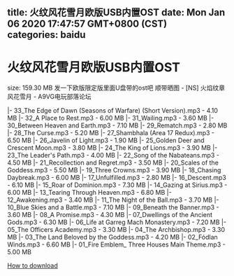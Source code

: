
title: 火纹风花雪月欧版USB内置OST
date: Mon Jan 06 2020 17:47:57 GMT+0800 (CST)    
categories: baidu
---

# 火纹风花雪月欧版USB内置OST
size: 159.30 MB
 发一下欧版限定版里面U盘带的ost吧 顺带晒图 - [NS] 火焰纹章 风花雪月 - A9VG电玩部落论坛
 
|- 33_The Edge of Dawn (Seasons of Warfare) (Short Version).mp3 - 4.10 MB
|- 32_A Place to Rest.mp3 - 6.00 MB
|- 31_Wailing.mp3 - 3.60 MB
|- 30_Between Heaven and Earth.mp3 - 7.10 MB
|- 29_Rematch.mp3 - 2.80 MB
|- 28_The Curse.mp3 - 5.20 MB
|- 27_Shambhala (Area 17 Redux).mp3 - 6.50 MB
|- 26_Javelin of Light.mp3 - 1.90 MB
|- 25_Golden Deer and Crescent Moon.mp3 - 3.80 MB
|- 24_The King of Lions.mp3 - 3.90 MB
|- 23_The Leader's Path.mp3 - 4.00 MB
|- 22_Song of the Nabateans.mp3 - 4.50 MB
|- 21_Recollection and Regret.mp3 - 3.50 MB
|- 20_Scales of the Goddess.mp3 - 5.50 MB
|- 19_Three Crowns.mp3 - 3.90 MB
|- 18_Chasing Daybreak.mp3 - 6.00 MB
|- 17_Unfulfilled.mp3 - 2.80 MB
|- 16_Descent.mp3 - 6.10 MB
|- 15_Roar of Dominion.mp3 - 7.30 MB
|- 14_Gazing at Sirius.mp3 - 6.00 MB
|- 13_Tearing Through Heaven.mp3 - 6.80 MB
|- 12_Awakening.mp3 - 3.40 MB
|- 11_The Night of the Ball.mp3 - 3.70 MB
|- 10_Blue Skies and a Battle.mp3 - 7.10 MB
|- 09_Beneath the Banner.mp3 - 3.60 MB
|- 08_A Promise.mp3 - 4.30 MB
|- 07_Dwellings of the Ancient Gods.mp3 - 6.30 MB
|- 06_Life at Garreg Mach Monastery.mp3 - 7.20 MB
|- 05_The Officers Academy.mp3 - 3.30 MB
|- 04_The Archbishop.mp3 - 3.30 MB
|- 03_The Land Beloved by the Goddess.mp3 - 4.20 MB
|- 02_Fódlan Winds.mp3 - 6.60 MB
|- 01_Fire Emblem_ Three Houses Main Theme.mp3 - 5.00 MB

[How to download](https://bpcam.bemobtrk.com/go/2ceec3aa-1ca2-46d6-b9ff-aaa5c184517c?jno=5114)